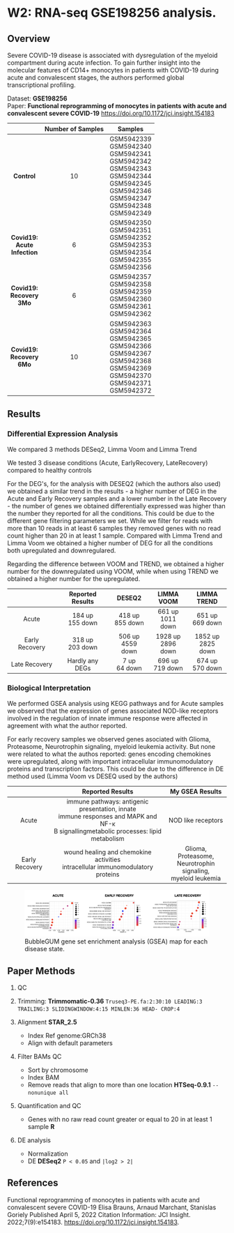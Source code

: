 
# W2: RNA-seq GSE198256 analysis. 


## Overview

Severe COVID-19 disease is associated with dysregulation of the myeloid compartment during acute infection. To gain further insight into the molecular features of CD14+ monocytes in patients with COVID-19 during acute and convalescent stages, the authors performed global transcriptional profiling.


Dataset: **GSE198256**  
Paper: **Functional reprogramming of monocytes in patients with acute and convalescent severe COVID-19**
https://doi.org/10.1172/jci.insight.154183



|                                      | Number of Samples |                                                                         Samples                                                                        |
|:------------------------------------:|:-----------------:|:------------------------------------------------------------------------------------------------------------------------------------------------------:|
|              **Control**             |         10        | GSM5942339<br>GSM5942340<br>GSM5942341<br>GSM5942342<br>GSM5942343<br>GSM5942344<br>GSM5942345<br>GSM5942346<br>GSM5942347<br>GSM5942348<br>GSM5942349 |
| **Covid19: <br>Acute <br>Infection** |         6         | GSM5942350<br>GSM5942351<br>GSM5942352<br>GSM5942353<br>GSM5942354<br>GSM5942355<br>GSM5942356                                                         |
|    **Covid19:<br>Recovery<br>3Mo**   |         6         | GSM5942357<br>GSM5942358<br>GSM5942359<br>GSM5942360<br>GSM5942361<br>GSM5942362                                                                       |
|    **Covid19:<br>Recovery<br>6Mo**   |         10        | GSM5942363<br>GSM5942364<br>GSM5942365<br>GSM5942366<br>GSM5942367<br>GSM5942368<br>GSM5942369<br>GSM5942370<br>GSM5942371<br>GSM5942372             



## Results

### Differential Expression Analysis

We compared 3 methods DESeq2, Limma Voom and Limma Trend

We tested 3 disease conditions (Acute, EarlyRecovery, LateRecovery) compared to healthy controls

For the DEG's, for the analysis with DESEQ2 (which the authors also used) we obtained a similar trend in the results - a higher number of DEG in the Acute and Early Recovery samples and a lower number in the Late Recovery - the number of genes we obtained differentially expressed was higher than the number they reported for all the conditions. This could be due to the different gene filtering parameters we set. While we filter for reads with more than 10 reads in at least 6 samples they removed genes with no read count higher than 20 in at least 1 sample. Compared with Limma Trend and Limma Voom we obtained a higher number of DEG for all the conditions both upregulated and downregulared.

Regarding the difference between VOOM and TREND,  we obtained a higher number for the downregulated using VOOM, while when using TREND we obtained a higher number for the upregulated.


|                | **Reported <br>Results** |      **DESEQ2**     |   **LIMMA<br>VOOM**  |  **LIMMA<br>TREND**  |
|:--------------:|:------------------------:|:-------------------:|:--------------------:|:--------------------:|
|      Acute     |    184 up<br>155 down    |  418 up<br>855 down |  661 up<br>1011 down |  651 up<br>669 down  |
| Early Recovery |    318 up<br>203 down    | 506 up<br>4559 down | 1928 up<br>2896 down | 1852 up<br>2825 down |
|  Late Recovery |      Hardly any DEGs     |   7 up<br>64 down   |  696 up<br>719 down  |  674 up<br>570 down  |


### Biological Interpretation

We performed GSEA analysis using KEGG pathways and for Acute samples we observed that the expression of genes associated NOD-like receptors involved in the regulation of innate immune response were affected in agreement with what the author reported. 

For early recovery samples we observed genes asociated with Glioma, Proteasome, 
Neurotrophin signaling, myeloid leukemia activity. But none were related to what the authos reported: genes encoding chemokines were upregulated, along with important intracellular immunomodulatory proteins and transcription factors. This could be due to the difference in DE method used (Limma Voom vs DESEQ used by the authors)

|                |                                                              Reported Results                                                              |                            My GSEA Results                           |
|:--------------:|:------------------------------------------------------------------------------------------------------------------------------------------:|:--------------------------------------------------------------------:|
|      Acute     | immune pathways: antigenic presentation, innate<br>immune responses and MAPK and NF-κ<br>B signallingmetabolic processes: lipid metabolism |                          NOD like receptors                          |
| Early Recovery |                              wound healing and chemokine activities<br>intracellular immunomodulatory proteins                             | Glioma, Proteasome, <br>Neurotrophin signaling,<br> myeloid leukemia |
<figure>
    <img src="./content/imag/BIOINT.png"    
    <figcaption> BubbleGUM gene set enrichment analysis (GSEA) map for each disease state.</figcaption>
</figure>



## Paper Methods 

1. QC
2. Trimming:  **Trimmomatic-0.36**  `Truseq3-PE.fa:2:30:10 LEADING:3 TRAILING:3 SLIDINGWINDOW:4:15 MINLEN:36 HEAD- CROP:4`
3. Alignment **STAR_2.5** 
    - Index Ref genome:GRCh38
    - Align with default parameters

4. Filter BAMs QC
    - Sort by chromosome
    - Index BAM
    - Remove reads that align to more than one location **HTSeq-0.9.1** `--nonunique all`

5. Quantification and QC
    - Genes with no raw read count greater or equal to 20 in at least 1 sample **R**

6. DE analysis
    - Normalization
    - DE **DESeq2** `P < 0.05` and `|log2 > 2|`








## References

Functional reprogramming of monocytes in patients with acute and convalescent severe COVID-19
Elisa Brauns, Arnaud Marchant, Stanislas Goriely
Published April 5, 2022 
Citation Information: JCI Insight. 2022;7(9):e154183. https://doi.org/10.1172/jci.insight.154183.



